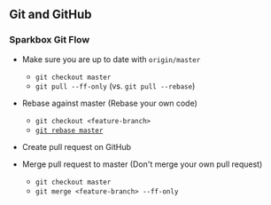 ## Git and GitHub

### Sparkbox Git Flow

* Make sure you are up to date with `origin/master`
  * `git checkout master`
  * `git pull --ff-only` (vs. `git pull --rebase`)

* Rebase against master (Rebase your own code)
  * `git checkout <feature-branch>`
  * [`git rebase master`](rebase-and-merge-pull-request)

* Create pull request on GitHub

* Merge pull request to master (Don't merge your own pull request)
  * `git checkout master`
  * `git merge <feature-branch> --ff-only`